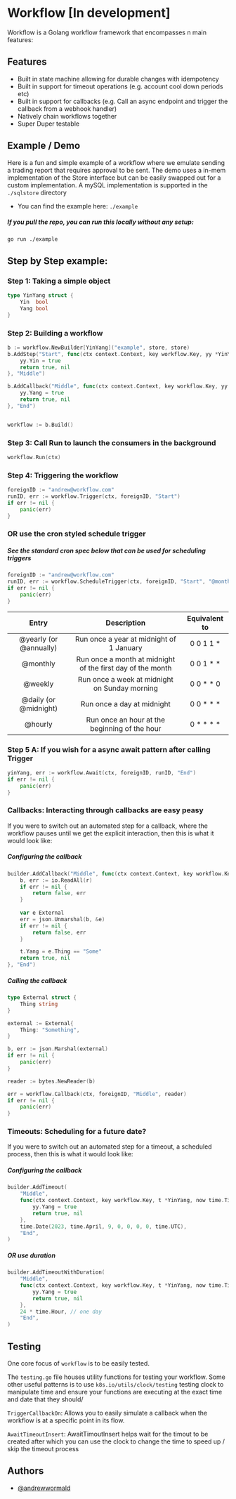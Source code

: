 # Workflow [In development]

Workflow is a Golang workflow framework that encompasses n main features:

## Features
- Built in state machine allowing for durable changes with idempotency 
- Built in support for timeout operations (e.g. account cool down periods etc)
- Built in support for callbacks (e.g. Call an async endpoint and trigger the callback from a webhook handler)
- Natively chain workflows together
- Super Duper testable

## Example / Demo 
Here is a fun and simple example of a workflow where we emulate sending a trading report that requires approval to be sent. The demo uses a in-mem implementation of the Store interface but can be easily swapped out for a custom implementation. A mySQL implementation is supported in the `./sqlstore` directory

- You can find the example here: `./example`

##### If you pull the repo, you can run this locally without any setup:
```bash
go run ./example
```
## Step by Step example:
### Step 1: Taking a simple object 
```go
type YinYang struct {
	Yin  bool
	Yang bool
}
```

### Step 2: Building a workflow
```go
b := workflow.NewBuilder[YinYang]("example", store, store)
b.AddStep("Start", func(ctx context.Context, key workflow.Key, yy *YinYang) (bool, error) {
	yy.Yin = true
	return true, nil
}, "Middle")

b.AddCallback("Middle", func(ctx context.Context, key workflow.Key, yy *YinYang) (bool, error) {
	yy.Yang = true
	return true, nil
}, "End")


workflow := b.Build()
```

### Step 3: Call Run to launch the consumers in the background
```go
workflow.Run(ctx)
```

### Step 4: Triggering the workflow
```go
foreignID := "andrew@workflow.com"
runID, err := workflow.Trigger(ctx, foreignID, "Start")
if err != nil {
    panic(err)
}
```
### OR use the cron styled schedule trigger
##### See the standard cron spec below that can be used for scheduling triggers
```go
foreignID := "andrew@workflow.com"
runID, err := workflow.ScheduleTrigger(ctx, foreignID, "Start", "@monthly")
if err != nil {
    panic(err)
}
```

| Entry |  Description   |   Equivalent to   |
| :---:   |:---:|:----:|
| @yearly (or @annually) | Run once a year at midnight of 1 January | 0 0 1 1 *  |
| @monthly | Run once a month at midnight of the first day of the month | 0 0 1 * *  |
| @weekly | Run once a week at midnight on Sunday morning | 0 0 * * 0  |
| @daily (or @midnight) | Run once a day at midnight | 0 0 * * *  |
| @hourly | Run once an hour at the beginning of the hour | 0 * * * *  |


### Step 5 A: If you wish for a async await pattern after calling Trigger
```go
yinYang, err := workflow.Await(ctx, foreignID, runID, "End")
if err != nil {
    panic(err)
}
```

### Callbacks: Interacting through callbacks are easy peasy
If you were to switch out an automated step for a callback, where the workflow pauses until we get the explicit interaction, then this is what it would look like:

##### Configuring the callback
```go
builder.AddCallback("Middle", func(ctx context.Context, key workflow.Key, t *YinYang, r io.Reader) (bool, error) {
    b, err := io.ReadAll(r)
    if err != nil {
        return false, err
    }
	
    var e External
    err = json.Unmarshal(b, &e)
    if err != nil {
        return false, err
    }

    t.Yang = e.Thing == "Some"
    return true, nil
}, "End")
```
##### Calling the callback
```go
type External struct {
    Thing string
}

external := External{
    Thing: "Something",
}

b, err := json.Marshal(external)
if err != nil {
    panic(err)
}

reader := bytes.NewReader(b)

err = workflow.Callback(ctx, foreignID, "Middle", reader)
if err != nil {
    panic(err)
}
```

### Timeouts: Scheduling for a future date?
If you were to switch out an automated step for a timeout, a scheduled process, then this is what it would look like:
##### Configuring the callback
```go
builder.AddTimeout(
    "Middle",
    func(ctx context.Context, key workflow.Key, t *YinYang, now time.Time) (bool, error) {
        yy.Yang = true
        return true, nil
    },
    time.Date(2023, time.April, 9, 0, 0, 0, 0, time.UTC),
    "End",
)
```
##### OR use duration
```go
builder.AddTimeoutWithDuration(
    "Middle",
    func(ctx context.Context, key workflow.Key, t *YinYang, now time.Time) (bool, error) {
        yy.Yang = true
        return true, nil
    },
    24 * time.Hour, // one day
    "End",
)
```

## Testing

One core focus of `workflow` is to be easily tested.

The `testing.go` file houses utility functions for testing your workflow. Some other
 useful patterns is to use `k8s.io/utils/clock/testing` testing clock to manipulate
 time and ensure your functions are executing at the exact time and date that they should/ 

`TriggerCallbackOn`: Allows you to easily simulate a callback when the workflow is at a specific
 point in its flow.

`AwaitTimeoutInsert`: AwaitTimoutInsert helps wait for the timout to be created after which you can use the clock
 to change the time to speed up / skip the timeout process

## Authors

- [@andrewwormald](https://github.com/andrewwormald)
